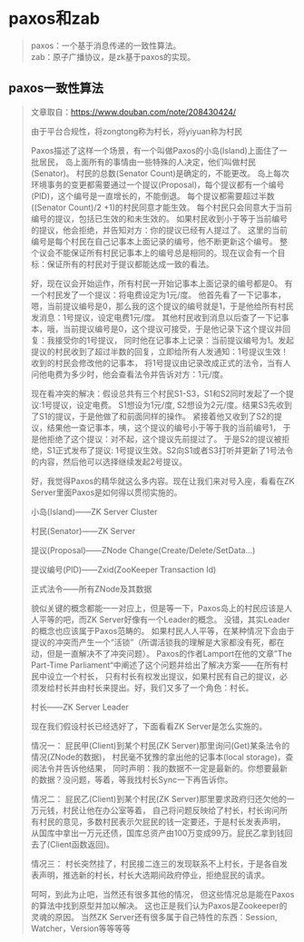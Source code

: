 # paxos和zab
> paxos：一个基于消息传递的一致性算法。   
> zab：原子广播协议，是zk基于paxos的实现。

## paxos一致性算法
> 文章取自：https://www.douban.com/note/208430424/
> 
> 由于平台合规性，将zongtong称为村长，将yiyuan称为村民    
> 
> Paxos描述了这样一个场景，有一个叫做Paxos的小岛(Island)上面住了一批居民，
> 岛上面所有的事情由一些特殊的人决定，他们叫做村民(Senator)。
> 村民的总数(Senator Count)是确定的，不能更改。
> 岛上每次环境事务的变更都需要通过一个提议(Proposal)，每个提议都有一个编号(PID)，这个编号是一直增长的，不能倒退。
> 每个提议都需要超过半数((Senator Count)/2 +1)的村民同意才能生效。
> 每个村民只会同意大于当前编号的提议，包括已生效的和未生效的。
> 如果村民收到小于等于当前编号的提议，他会拒绝，并告知对方：你的提议已经有人提过了。
> 这里的当前编号是每个村民在自己记事本上面记录的编号，他不断更新这个编号。
> 整个议会不能保证所有村民记事本上的编号总是相同的。现在议会有一个目标：保证所有的村民对于提议都能达成一致的看法。
> 
> 好，现在议会开始运作，所有村民一开始记事本上面记录的编号都是0。
> 有一个村民发了一个提议：将电费设定为1元/度。
> 他首先看了一下记事本，嗯，当前提议编号是0，那么我的这个提议的编号就是1，于是他给所有村民发消息：1号提议，设定电费1元/度。
> 其他村民收到消息以后查了一下记事本，哦，当前提议编号是0，这个提议可接受，于是他记录下这个提议并回复：我接受你的1号提议，
> 同时他在记事本上记录：当前提议编号为1。发起提议的村民收到了超过半数的回复，立即给所有人发通知：1号提议生效！收到的村民会修改他的记事本，
> 将1号提议由记录改成正式的法令，当有人问他电费为多少时，他会查看法令并告诉对方：1元/度。
> 
> 现在看冲突的解决：假设总共有三个村民S1-S3，S1和S2同时发起了一个提议:1号提议，设定电费。
> S1想设为1元/度, S2想设为2元/度。结果S3先收到了S1的提议，于是他做了和前面同样的操作。
> 紧接着他又收到了S2的提议，结果他一查记事本，咦，这个提议的编号小于等于我的当前编号1，
> 于是他拒绝了这个提议：对不起，这个提议先前提过了。
> 于是S2的提议被拒绝，S1正式发布了提议: 1号提议生效。S2向S1或者S3打听并更新了1号法令的内容，然后他可以选择继续发起2号提议。
> 
> 好，我觉得Paxos的精华就这么多内容。现在让我们来对号入座，看看在ZK Server里面Paxos是如何得以贯彻实施的。
> 
> 小岛(Island)——ZK Server Cluster
> 
> 村民(Senator)——ZK Server
> 
> 提议(Proposal)——ZNode Change(Create/Delete/SetData…)
> 
> 提议编号(PID)——Zxid(ZooKeeper Transaction Id)
> 
> 正式法令——所有ZNode及其数据
> 
> 貌似关键的概念都能一一对应上，但是等一下，Paxos岛上的村民应该是人人平等的吧，而ZK Server好像有一个Leader的概念。
> 没错，其实Leader的概念也应该属于Paxos范畴的。
> 如果村民人人平等，在某种情况下会由于提议的冲突而产生一个“活锁”（所谓活锁我的理解是大家都没有死，都在动，但是一直解决不了冲突问题）。
> Paxos的作者Lamport在他的文章”The Part-Time Parliament“中阐述了这个问题并给出了解决方案——在所有村民中设立一个村长，
> 只有村长有权发出提议，如果村民有自己的提议，必须发给村长并由村长来提出。好，我们又多了一个角色：村长。
> 
> 村长——ZK Server Leader
> 
> 现在我们假设村长已经选好了，下面看看ZK Server是怎么实施的。
> 
> 情况一：
> 屁民甲(Client)到某个村民(ZK Server)那里询问(Get)某条法令的情况(ZNode的数据)，
> 村民毫不犹豫的拿出他的记事本(local storage)，查阅法令并告诉他结果，
> 同时声明：我的数据不一定是最新的。你想要最新的数据？没问题，等着，等我找村长Sync一下再告诉你。
> 
> 情况二：
> 屁民乙(Client)到某个村民(ZK Server)那里要求政府归还欠他的一万元钱，村民让他在办公室等着，
> 自己将问题反映给了村长，村长询问所有村民的意见，多数村民表示欠屁民的钱一定要还，于是村长发表声明，
> 从国库中拿出一万元还债，国库总资产由100万变成99万。屁民乙拿到钱回去了(Client函数返回)。
> 
> 情况三：
> 村长突然挂了，村民接二连三的发现联系不上村长，于是各自发表声明，推选新的村长，村长大选期间政府停业，拒绝屁民的请求。
> 
> 呵呵，到此为止吧，当然还有很多其他的情况，
> 但这些情况总是能在Paxos的算法中找到原型并加以解决。
> 这也正是我们认为Paxos是Zookeeper的灵魂的原因。
> 当然ZK Server还有很多属于自己特性的东西：Session, Watcher，Version等等等等
